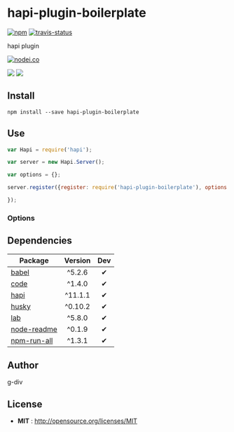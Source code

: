 # hapi-plugin-boilerplate

[![npm](https://img.shields.io/npm/v/hapi-plugin-boilerplate.svg)](http://npmjs.org/package/hapi-plugin-boilerplate) [![travis-status](https://img.shields.io/travis/g-div/hapi-plugin-boilerplate.svg)](https://travis-ci.org/g-div/hapi-plugin-boilerplate)

hapi plugin

[![nodei.co](https://nodei.co/npm/hapi-plugin-boilerplate.png?downloads=true&downloadRank=true&stars=true)](http://npmjs.org/package/hapi-plugin-boilerplate)

[![](https://david-dm.org/g-div/hapi-plugin-boilerplate/status.svg)](https://david-dm.org/g-div/hapi-plugin-boilerplate)
[![](https://david-dm.org/g-div/hapi-plugin-boilerplate/dev-status.svg)](https://david-dm.org/g-div/hapi-plugin-boilerplate)

## Install

`npm install --save hapi-plugin-boilerplate`

## Use

```javascript
var Hapi = require('hapi');

var server = new Hapi.Server();

var options = {};

server.register({register: require('hapi-plugin-boilerplate'), options: options}, function(err) {

});
```

### Options


## Dependencies

Package | Version | Dev
--- |:---:|:---:
[babel](https://www.npmjs.com/package/babel) | ^5.2.6 | ✔
[code](https://www.npmjs.com/package/code) | ^1.4.0 | ✔
[hapi](https://www.npmjs.com/package/hapi) | ^11.1.1 | ✔
[husky](https://www.npmjs.com/package/husky) | ^0.10.2 | ✔
[lab](https://www.npmjs.com/package/lab) | ^5.8.0 | ✔
[node-readme](https://www.npmjs.com/package/node-readme) | ^0.1.9 | ✔
[npm-run-all](https://www.npmjs.com/package/npm-run-all) | ^1.3.1 | ✔


## Author

g-div

## License

 - **MIT** : http://opensource.org/licenses/MIT
